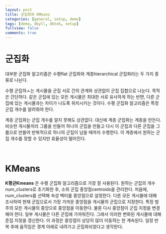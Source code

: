 ```yaml
---
layout: post
title: 군집화와 KMeans
categories: [general, setup, demo]
tags: [demo, dbyll, dbtek, setup]
fullview: false
comments: true
---
```



# 군집화

대부분 군집화 알고리즘은 수평flat 군집화와 계층hierarchical 군집화라는 두 가지 종류로 나뉜다.

수평 군집하ㅗ는 게시물을 군집 서로 간의 관계와 상관없이 군집 집합으로 나눈다. 목적은 간단하다. 같은 군집에 있는 모든 게시물은 최대한 서로 유사하게 하는 반면, 다른 군집에 있는 게시물과는 차이가 나도록 위치시키는 것이다. 수평 군집화 알고리즘은 특정 군집 개수를 알려줘야 한다.

계층 군집화는 군집 개수를 알지 못해도 상관없다. 대신에 계층 군집화는 계층을 만든다. 비슷한 게시물끼리 그룹을 만들어 하나의 군집을 만들고 다시 이 군집과 다른 군집을 그룹으로 만들어 반복적으로 하나의 군집이 남을 때까지 수행한다. 이 계층에서 원하는 군집 개수를 정할 수 있지만 효율성이 떨어진다.

<br>

# KMeans

**K평균Kmeans** 은 수평 군집화 알고리즘으로 가장 잘 사용된다. 원하는 군집의 개수 num_clusters로 초기화한 후, 소위 군집 중앙점centroids을 관리한다. 처음에, num_clusters를 선택해 속성 벡터를 중앙점으로 설정한다. 다른 모든 게시물에 대해 조사하여 현재 군집으로서 가장 가까운 중앙점을 게시물의 군집으로 지정한다. 특정 범주의 모든 게시물의 중앙으로 중앙점을 이동한다. 물론 다시 중앙점이 군집 지정을 변경해야 한다. 일부 게시물은 다른 군집에 가까워진다. 그래서 이러한 변화된 게시물에 대해 준집 지정을 갱신한다. 이 과정은 중앙점이 상당히 많이 이동하는 한 계속된다. 일정 반복 후에 움직임은 경계 아래로 내려가고 군집화되었다고 생각한다.
